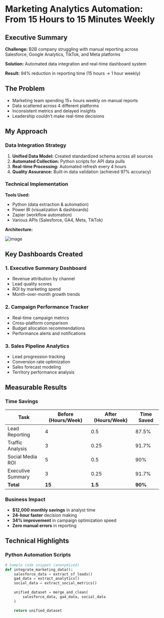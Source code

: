# Marketing Analytics Automation: From 15 Hours to 15 Minutes Weekly

## Executive Summary
**Challenge:** B2B company struggling with manual reporting across Salesforce, Google Analytics, TikTok, and Meta platforms

**Solution:** Automated data integration and real-time dashboard system

**Result:** 94% reduction in reporting time (15 hours → 1 hour weekly)

## The Problem
- Marketing team spending 15+ hours weekly on manual reports
- Data scattered across 4 different platforms
- Inconsistent metrics and delayed insights
- Leadership couldn't make real-time decisions

## My Approach

### Data Integration Strategy
1. **Unified Data Model:** Created standardized schema across all sources
2. **Automated Collection:** Python scripts for API data pulls
3. **Real-time Processing:** Automated refresh every 4 hours
4. **Quality Assurance:** Built-in data validation (achieved 97% accuracy)

### Technical Implementation
**Tools Used:**
- Python (data extraction & automation)
- Power BI (visualization & dashboards)
- Zapier (workflow automation)
- Various APIs (Salesforce, GA4, Meta, TikTok)

**Architecture:**

![image](https://github.com/user-attachments/assets/317931f0-bbc4-4a19-8f77-84af58503dfc)


## Key Dashboards Created

### 1. Executive Summary Dashboard
- Revenue attribution by channel
- Lead quality scores
- ROI by marketing spend
- Month-over-month growth trends

### 2. Campaign Performance Tracker
- Real-time campaign metrics
- Cross-platform comparison
- Budget allocation recommendations
- Performance alerts and notifications

### 3. Sales Pipeline Analytics
- Lead progression tracking
- Conversion rate optimization
- Sales forecast modeling
- Territory performance analysis

## Measurable Results

### Time Savings
| Task | Before (Hours/Week) | After (Hours/Week) | Time Saved |
|------|--------------------|--------------------|------------|
| Lead Reporting | 4 | 0.5 | 87.5% |
| Traffic Analysis | 3 | 0.25 | 91.7% |
| Social Media ROI | 5 | 0.5 | 90% |
| Executive Summary | 3 | 0.25 | 91.7% |
| **Total** | **15** | **1.5** | **90%** |

### Business Impact
- **$12,000 monthly savings** in analyst time
- **24-hour faster** decision making
- **34% improvement** in campaign optimization speed
- **Zero manual errors** in reporting

## Technical Highlights

### Python Automation Scripts
```python
# Sample code snippet (anonymized)
def integrate_marketing_data():
    salesforce_data = extract_sf_leads()
    ga4_data = extract_analytics()
    social_data = extract_social_metrics()
    
    unified_dataset = merge_and_clean(
        salesforce_data, ga4_data, social_data
    )
    
    return unified_dataset

